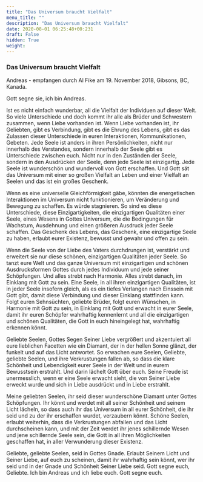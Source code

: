 ```yaml
---
title: "Das Universum braucht Vielfalt"
menu_title: ""
description: "Das Universum braucht Vielfalt"
date: 2020-08-01 06:25:48+00:231
draft: False
hidden: True
weight:
---
```

### Das Universum braucht Vielfalt

Andreas	- empfangen durch Al Fike am 19. November 2018, Gibsons, BC, Kanada.

Gott segne sie, ich bin Andreas.

Ist es nicht einfach wunderbar, all die Vielfalt der Individuen auf dieser Welt. So viele Unterschiede und doch kommt ihr alle als Brüder und Schwestern zusammen, wenn Liebe vorhanden ist. Wenn Liebe vorhanden ist, ihr Geliebten, gibt es Verbindung, gibt es die Ehrung des Lebens, gibt es das Zulassen dieser Unterschiede in euren Interaktionen, Kommunikationen, Gebeten. Jede Seele ist anders in ihren Persönlichkeiten, nicht nur innerhalb des Verstandes, sondern innerhalb der Seele gibt es Unterschiede zwischen euch. Nicht nur in den Zuständen der Seele, sondern in den Ausdrücken der Seele, denn jede Seele ist einzigartig. Jede Seele ist wunderschön und wundervoll von Gott erschaffen. Und Gott sät das Universum mit einer so großen Vielfalt an Leben und einer Vielfalt an Seelen und das ist ein großes Geschenk.

Wenn es eine universelle Gleichförmigkeit gäbe, könnten die energetischen Interaktionen im Universum nicht funktionieren, um Veränderung und Bewegung zu schaffen. Es würde stagnieren. So sind es diese Unterschiede, diese Einzigartigkeiten, die einzigartigen Qualitäten einer Seele, eines Wesens in Gottes Universum, die die Bedingungen für Wachstum, Ausdehnung und einen größeren Ausdruck jeder Seele schaffen. Das Geschenk des Lebens, das Geschenk, eine einzigartige Seele zu haben, erlaubt eurer Existenz, bewusst und gewahr und offen zu sein.

Wenn die Seele von der Liebe des Vaters durchdrungen ist, verstärkt und erweitert sie nur diese schönen, einzigartigen Qualitäten jeder Seele. So tanzt eure Welt und das ganze Universum mit einzigartigen und schönen Ausdrucksformen Gottes durch jedes Individuum und jede seiner Schöpfungen. Und alles strebt nach Harmonie. Alles strebt danach, im Einklang mit Gott zu sein. Eine Seele, in all ihren einzigartigen Qualitäten, ist in jeder Seele insofern gleich, als es ein tiefes Verlangen nach Einssein mit Gott gibt, damit diese Verbindung und dieser Einklang stattfinden kann. Folgt euren Sehnsüchten, geliebte Brüder, folgt euren Wünschen, in Harmonie mit Gott zu sein, in Einklang mit Gott und erwacht in eurer Seele, damit ihr euren Schöpfer wahrhaftig kennenlernt und all die einzigartigen und schönen Qualitäten, die Gott in euch hineingelegt hat, wahrhaftig erkennen könnt.

Geliebte Seelen, Gottes Segen Seiner Liebe vergrößert und akzentuiert all eure lieblichen Facetten wie ein Diamant, der in der hellen Sonne glänzt, der funkelt und auf das Licht antwortet. So erwachen eure Seelen, Geliebte, geliebte Seelen, und ihre Verkrustungen fallen ab, so dass die klare Schönheit und Lebendigkeit eurer Seele in der Welt und in eurem Bewusstsein erstrahlt. Und darin lächelt Gott über euch. Seine Freude ist unermesslich, wenn er eine Seele erwacht sieht, die von Seiner Liebe erweckt wurde und sich in Liebe ausdrückt und in Liebe erstrahlt.

Meine geliebten Seelen, ihr seid dieser wunderschöne Diamant unter Gottes Schöpfungen. Ihr könnt und werdet mit all seiner Schönheit und seinem Licht lächeln, so dass auch ihr das Universum in all eurer Schönheit, die ihr seid und zu der ihr erschaffen wurdet, verzaubern könnt. Schöne Seelen, erlaubt weiterhin, dass die Verkrustungen abfallen und das Licht durchscheinen kann, und mit der Zeit werdet ihr jenes schillernde Wesen und jene schillernde Seele sein, die Gott in all ihren Möglichkeiten geschaffen hat, in aller Verwunderung dieser Existenz.

Geliebte, geliebte Seelen, seid in Gottes Gnade. Erlaubt Seinem Licht und Seiner Liebe, auf euch zu scheinen, damit ihr wahrhaftig sein könnt, wer ihr seid und in der Gnade und Schönheit Seiner Liebe seid. Gott segne euch, Geliebte. Ich bin Andreas und ich liebe euch. Gott segne euch.
